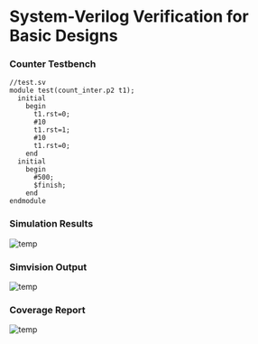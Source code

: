 # System-Verilog Verification for Basic Designs
### Counter Testbench

```
//test.sv
module test(count_inter.p2 t1);
  initial
    begin
      t1.rst=0;
      #10
      t1.rst=1;
      #10
      t1.rst=0;
    end
  initial
    begin
      #500;
      $finish;
    end
endmodule
```
### Simulation Results
![temp](https://github.com/Knightmare-0/System-Verilog/assets/112769624/f6ef736e-2e41-4328-a940-1fe60ff5fcec)

### Simvision Output
![temp](https://github.com/Knightmare-0/System-Verilog/assets/112769624/6728ae48-fc8d-42ec-91f5-4ecf65b3c9e6)

### Coverage Report
![temp](https://github.com/Knightmare-0/System-Verilog/assets/112769624/4c2bae36-e748-4b4d-aa70-659e9f716471)







